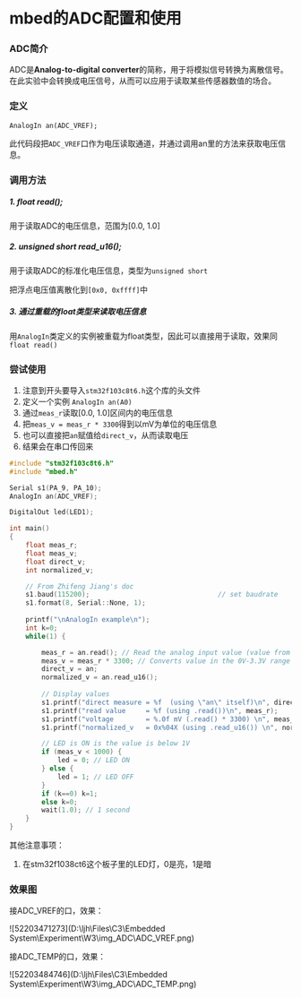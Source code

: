 # mbed的ADC配置和使用

### ADC简介

ADC是**Analog-to-digital converter**的简称，用于将模拟信号转换为离散信号。在此实验中会转换成电压信号，从而可以应用于读取某些传感器数值的场合。



### 定义

`AnalogIn an(ADC_VREF);`

此代码段把`ADC_VREF`口作为电压读取通道，并通过调用an里的方法来获取电压信息。



### 调用方法

##### 1. float read();  

用于读取ADC的电压信息，范围为[0.0, 1.0]

##### 2. unsigned short read_u16();

用于读取ADC的标准化电压信息，类型为`unsigned short`

把浮点电压值离散化到`[0x0, 0xffff]`中

##### 3. 通过重载的float类型来读取电压信息

用`AnalogIn`类定义的实例被重载为float类型，因此可以直接用于读取，效果同`float read()`



### 尝试使用

1. 注意到开头要导入`stm32f103c8t6.h`这个库的头文件
2. 定义一个实例 `AnalogIn an(A0)`
3. 通过`meas_r`读取[0.0, 1.0]区间内的电压信息
4. 把`meas_v = meas_r * 3300`得到以mV为单位的电压信息
5. 也可以直接把`an`赋值给`direct_v`，从而读取电压
6. 结果会在串口传回来

```c
#include "stm32f103c8t6.h"
#include "mbed.h"

Serial s1(PA_9, PA_10);	
AnalogIn an(ADC_VREF);

DigitalOut led(LED1);

int main()
{
    float meas_r;
    float meas_v;
    float direct_v;
    int normalized_v;

    // From Zhifeng Jiang's doc
    s1.baud(115200);								// set baudrate
    s1.format(8, Serial::None, 1);	
    
    printf("\nAnalogIn example\n");
    int k=0;
    while(1) {

        meas_r = an.read(); // Read the analog input value (value from 0.0 to 1.0 = full ADC conversion range)
        meas_v = meas_r * 3300; // Converts value in the 0V-3.3V range
        direct_v = an;
        normalized_v = an.read_u16();
        
        // Display values
        s1.printf("direct measure = %f  (using \"an\" itself)\n", direct_v); 
        s1.printf("read value     = %f (using .read())\n", meas_r);
        s1.printf("voltage        = %.0f mV (.read() * 3300) \n", meas_v);
        s1.printf("normalized_v   = 0x%04X (using .read_u16()) \n", normalized_v);

        // LED is ON is the value is below 1V
        if (meas_v < 1000) {
            led = 0; // LED ON
        } else {
            led = 1; // LED OFF
        }
        if (k==0) k=1;
        else k=0;
        wait(1.0); // 1 second
    }
}
```



其他注意事项：

1. 在stm32f1038ct6这个板子里的LED灯，0是亮，1是暗



### 效果图

接ADC_VREF的口，效果：

![52203471273](D:\ljh\Files\C3\Embedded System\Experiment\W3\img_ADC\ADC_VREF.png)

接ADC_TEMP的口，效果：

![52203484746](D:\ljh\Files\C3\Embedded System\Experiment\W3\img_ADC\ADC_TEMP.png)